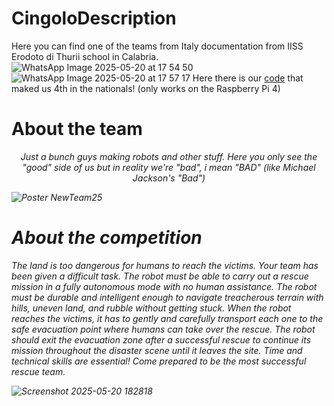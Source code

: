 # CingoloDescription
Here you can find one of the teams from Italy documentation from IISS Erodoto di Thurii school in Calabria.
![WhatsApp Image 2025-05-20 at 17 54 50](https://github.com/user-attachments/assets/cbaaa034-8bad-4963-bb4b-31b87bf88e44)
![WhatsApp Image 2025-05-20 at 17 57 17](https://github.com/user-attachments/assets/2aaa2e29-9070-42d7-bd97-4ae94c70a947)
Here there is our <a href="/codes/CingoloGaramodifiche2.py">code</a> that maked us 4th in the nationals! (only works on the Raspberry Pi 4)


# About the team
<p align="center"><i>
Just a bunch guys making robots and other stuff. Here you only see the "good" side of us but in reality we're "bad", i mean "BAD" (like Michael Jackson's "Bad")

![Poster NewTeam25](https://github.com/user-attachments/assets/8855d460-8a61-4e3d-a5a3-a555ce5ac279)


# About the competition
The land is too dangerous for humans to reach the victims. Your team has been given a difficult task. The
robot must be able to carry out a rescue mission in a fully autonomous mode with no human assistance.
The robot must be durable and intelligent enough to navigate treacherous terrain with hills, uneven
land, and rubble without getting stuck. When the robot reaches the victims, it has to gently and carefully
transport each one to the safe evacuation point where humans can take over the rescue. The robot
should exit the evacuation zone after a successful rescue to continue its mission throughout the disaster
scene until it leaves the site. Time and technical skills are essential! Come prepared to be the most
successful rescue team.

![Screenshot 2025-05-20 182818](https://github.com/user-attachments/assets/18973f24-51a2-41cb-a6dd-a231c8d41953)
